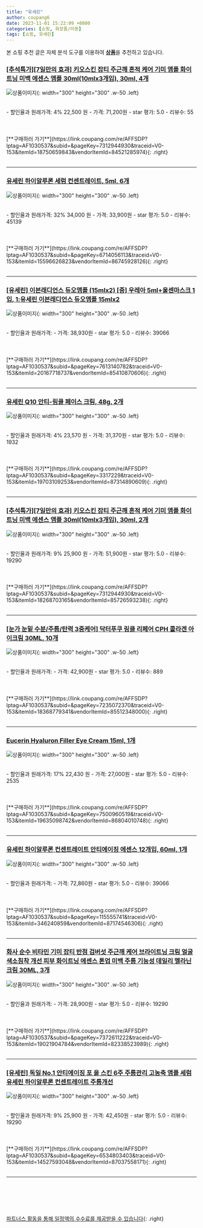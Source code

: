 ```yaml
---
title: "유세린"
author: coupang6
date: 2023-11-01 15:22:09 +0800
categories: [쇼핑, 화장품/미용]
tags: [쇼핑, 유세린]
---
```


본 쇼핑 추천 글은 자체 분석 도구를 이용하여 [**상품**](https://link.coupang.com/a/bao1ui)을 추천하고 있습니다.

### [[추석특가][7일만의 효과] 키오스킨 잡티 주근깨 흔적 케어 기미 앰플 화이트닝 미백 에센스 앰플 30ml(10mlx3개입), 30ml, 4개](https://link.coupang.com/re/AFFSDP?lptag=AF1030537&subid=&pageKey=7312944930&traceid=V0-153&itemId=18750659843&vendorItemId=84521285974)

![상품이미지](https://thumbnail8.coupangcdn.com/thumbnails/remote/230x230ex/image/vendor_inventory/bde7/1c7103871f589841cc7da27b873f2a60cbac19217dbcee6f72aa748e4060.jpg){: width="300" height="300" .w-50 .left}


<br>
- 할인율과 원래가격: 4%  22,500   원
- 가격: 71,200원
- star 평가: 5.0
- 리뷰수: 55
<br>
<br>
<br>
<br>
[**구매하러 가기**](https://link.coupang.com/re/AFFSDP?lptag=AF1030537&subid=&pageKey=7312944930&traceid=V0-153&itemId=18750659843&vendorItemId=84521285974){: .right}
<br>
<br>

---

### [유세린 하이알루론 세럼 컨센트레이트, 5ml, 6개](https://link.coupang.com/re/AFFSDP?lptag=AF1030537&subid=&pageKey=6714056113&traceid=V0-153&itemId=15596626823&vendorItemId=86745928126)

![상품이미지](https://thumbnail10.coupangcdn.com/thumbnails/remote/230x230ex/image/vendor_inventory/ee93/f1281e7ee4481ec7076bb3ef49d34187d9887fd7efe58932b6345c775b6f.png){: width="300" height="300" .w-50 .left}


<br>
- 할인율과 원래가격: 32%  34,000   원
- 가격: 33,900원
- star 평가: 5.0
- 리뷰수: 45139
<br>
<br>
<br>
<br>
[**구매하러 가기**](https://link.coupang.com/re/AFFSDP?lptag=AF1030537&subid=&pageKey=6714056113&traceid=V0-153&itemId=15596626823&vendorItemId=86745928126){: .right}
<br>
<br>

---

### [[유세린] 이븐래디언스 듀오앰플 (15mlx2) [증] 우레아 5ml+울센마스크 1입, 1:유세린 이븐래디언스 듀오앰플 15mlx2](https://link.coupang.com/re/AFFSDP?lptag=AF1030537&subid=&pageKey=7613140782&traceid=V0-153&itemId=20167718737&vendorItemId=85410870606)

![상품이미지](https://thumbnail7.coupangcdn.com/thumbnails/remote/230x230ex/image/vendor_inventory/1a1b/ff8e0038d7451efa3a78e2d30565463e72b160da484707e49b99495005c8.jpg){: width="300" height="300" .w-50 .left}


<br>
- 할인율과 원래가격: 
- 가격: 38,930원
- star 평가: 5.0
- 리뷰수: 39066
<br>
<br>
<br>
<br>
[**구매하러 가기**](https://link.coupang.com/re/AFFSDP?lptag=AF1030537&subid=&pageKey=7613140782&traceid=V0-153&itemId=20167718737&vendorItemId=85410870606){: .right}
<br>
<br>

---

### [유세린 Q10 안티-링클 페이스 크림, 48g, 2개](https://link.coupang.com/re/AFFSDP?lptag=AF1030537&subid=&pageKey=3317229&traceid=V0-153&itemId=19703109253&vendorItemId=87314890609)

![상품이미지](https://thumbnail7.coupangcdn.com/thumbnails/remote/230x230ex/image/vendor_inventory/fa37/508be626eb206c5da1997c73ab5cfc3a37c323826f6ec8596b846e5f3e56.JPEG){: width="300" height="300" .w-50 .left}


<br>
- 할인율과 원래가격: 4%  23,570   원
- 가격: 31,370원
- star 평가: 5.0
- 리뷰수: 1932
<br>
<br>
<br>
<br>
[**구매하러 가기**](https://link.coupang.com/re/AFFSDP?lptag=AF1030537&subid=&pageKey=3317229&traceid=V0-153&itemId=19703109253&vendorItemId=87314890609){: .right}
<br>
<br>

---

### [[추석특가][7일만의 효과] 키오스킨 잡티 주근깨 흔적 케어 기미 앰플 화이트닝 미백 에센스 앰플 30ml(10mlx3개입), 30ml, 2개](https://link.coupang.com/re/AFFSDP?lptag=AF1030537&subid=&pageKey=7312944930&traceid=V0-153&itemId=18268703165&vendorItemId=85726593238)

![상품이미지](https://thumbnail9.coupangcdn.com/thumbnails/remote/230x230ex/image/vendor_inventory/7565/945c4083bd26165279e5c636549356864fde0e3b7e201f36d079e88f2cc3.jpg){: width="300" height="300" .w-50 .left}


<br>
- 할인율과 원래가격: 9%  25,900   원
- 가격: 51,900원
- star 평가: 5.0
- 리뷰수: 19290
<br>
<br>
<br>
<br>
[**구매하러 가기**](https://link.coupang.com/re/AFFSDP?lptag=AF1030537&subid=&pageKey=7312944930&traceid=V0-153&itemId=18268703165&vendorItemId=85726593238){: .right}
<br>
<br>

---

### [[눈가 눈밑 수분/주름/탄력 3중케어] 닥터푸쿠 링클 리페어 CPH 콜라겐 아이크림 30ML, 10개](https://link.coupang.com/re/AFFSDP?lptag=AF1030537&subid=&pageKey=7235072370&traceid=V0-153&itemId=18368779341&vendorItemId=85512348000)

![상품이미지](https://thumbnail6.coupangcdn.com/thumbnails/remote/230x230ex/image/vendor_inventory/1c29/3fab17f7e9f298a977f28bc2a2dcb2a70d8c86e9cce373124b279257fcc9.jpg){: width="300" height="300" .w-50 .left}


<br>
- 할인율과 원래가격: 
- 가격: 42,900원
- star 평가: 5.0
- 리뷰수: 889
<br>
<br>
<br>
<br>
[**구매하러 가기**](https://link.coupang.com/re/AFFSDP?lptag=AF1030537&subid=&pageKey=7235072370&traceid=V0-153&itemId=18368779341&vendorItemId=85512348000){: .right}
<br>
<br>

---

### [Eucerin Hyaluron Filler Eye Cream 15ml, 1개](https://link.coupang.com/re/AFFSDP?lptag=AF1030537&subid=&pageKey=7500960519&traceid=V0-153&itemId=19635098742&vendorItemId=86804010748)

![상품이미지](https://thumbnail8.coupangcdn.com/thumbnails/remote/230x230ex/image/vendor_inventory/3456/32ad792639e624c07f12ff3f634d07ba5bbd0ae0cf557cf67a09f9fc7da9.png){: width="300" height="300" .w-50 .left}


<br>
- 할인율과 원래가격: 17%  22,430   원
- 가격: 27,000원
- star 평가: 5.0
- 리뷰수: 2535
<br>
<br>
<br>
<br>
[**구매하러 가기**](https://link.coupang.com/re/AFFSDP?lptag=AF1030537&subid=&pageKey=7500960519&traceid=V0-153&itemId=19635098742&vendorItemId=86804010748){: .right}
<br>
<br>

---

### [유세린 하이알루론 컨센트레이트 안티에이징 에센스 12개입, 60ml, 1개](https://link.coupang.com/re/AFFSDP?lptag=AF1030537&subid=&pageKey=115555741&traceid=V0-153&itemId=346240859&vendorItemId=87174546306)

![상품이미지](https://thumbnail9.coupangcdn.com/thumbnails/remote/230x230ex/image/vendor_inventory/5d4e/02e9af21236590c207121483b23c63ae87c5024f7e11b3adb4339782aa39.jpg){: width="300" height="300" .w-50 .left}


<br>
- 할인율과 원래가격: 
- 가격: 72,860원
- star 평가: 5.0
- 리뷰수: 39066
<br>
<br>
<br>
<br>
[**구매하러 가기**](https://link.coupang.com/re/AFFSDP?lptag=AF1030537&subid=&pageKey=115555741&traceid=V0-153&itemId=346240859&vendorItemId=87174546306){: .right}
<br>
<br>

---

### [화사 순수 비타민 기미 잡티 반점 검버섯 주근깨 케어 브라이트닝 크림 얼굴 색소침착 개선 피부 화이트닝 에센스 톤업 미백 주름 기능성 데일리 멜라닌 크림 30ML, 3개](https://link.coupang.com/re/AFFSDP?lptag=AF1030537&subid=&pageKey=7372611222&traceid=V0-153&itemId=19021904784&vendorItemId=82338523989)

![상품이미지](https://thumbnail6.coupangcdn.com/thumbnails/remote/230x230ex/image/vendor_inventory/4abf/286282c1e6856111c0460c09c8c1d90702418f416dadf493f27cd2c79ee0.jpg){: width="300" height="300" .w-50 .left}


<br>
- 할인율과 원래가격: 
- 가격: 28,900원
- star 평가: 5.0
- 리뷰수: 19290
<br>
<br>
<br>
<br>
[**구매하러 가기**](https://link.coupang.com/re/AFFSDP?lptag=AF1030537&subid=&pageKey=7372611222&traceid=V0-153&itemId=19021904784&vendorItemId=82338523989){: .right}
<br>
<br>

---

### [[유세린] 독일 No.1 안티에이징 포 올 스킨 6주 주름관리 고농축 앰플 세럼 유세린 하이알루론 컨센트레이트 주름개선](https://link.coupang.com/re/AFFSDP?lptag=AF1030537&subid=&pageKey=6534803403&traceid=V0-153&itemId=14527593048&vendorItemId=87037558171)

![상품이미지](https://thumbnail10.coupangcdn.com/thumbnails/remote/230x230ex/image/vendor_inventory/4eb5/b7571579b629a6e7b5fb6a5af87ca66ba68b4a07d8015b07551580aaaf93.jpeg){: width="300" height="300" .w-50 .left}


<br>
- 할인율과 원래가격: 9%  25,900   원
- 가격: 42,450원
- star 평가: 5.0
- 리뷰수: 19290
<br>
<br>
<br>
<br>
[**구매하러 가기**](https://link.coupang.com/re/AFFSDP?lptag=AF1030537&subid=&pageKey=6534803403&traceid=V0-153&itemId=14527593048&vendorItemId=87037558171){: .right}
<br>
<br>

---
<br><br><br><br><br> [파트너스 활동을 통해 일정액의 수수료를 제공받을 수 있습니다](https://link.coupang.com/a/bao1ui){: .right}